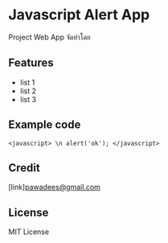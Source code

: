 # Javascript Alert App
Project Web App จัดทำโดย
## Features
 - list 1
 - list 2
 - list 3
## Example code
``<javascript> \n
 alert('ok');
</javascript>``

## Credit
[link]pawadees@gmail.com
## License
MIT License
